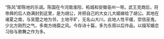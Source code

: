 “陈风”即陈地的乐调。陈国在今河南淮阳、柘城和安徽亳州一带。武王克商后，将帝舜的后人妫满封到这里，是为胡公，并把自己的大女儿大姬嫁给了胡公。其地在诸夏之南，与吴楚之地为邻，土地平旷，无名山大川。此地人性平缓，崇信巫鬼，少北方刚烈之气，多南方绮靡之风。今存诗十篇，多为东周以后作品，以描写婚恋习俗与歌舞之作为多。